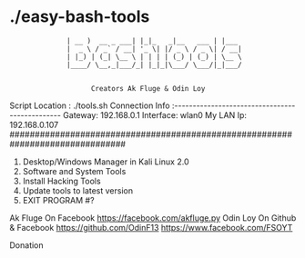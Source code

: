 # ./easy-bash-tools

                  | __ )  __ _ ___| |_|_   _|__   ___ | |___ 
                  |  _ \ / _` / __| '_ \| |/ _ \ / _ \| / __|
                  | |_) | (_| \__ \ | | | | (_) | (_) | \__ \
                  |____/ \__,_|___/_| |_|_|\___/ \___/|_|___/
                                                             
                                  
                  	    Creators Ak Fluge & Odin Loy
Script Location : ./tools.sh
Connection Info :-----------------------------------------------
  Gateway: 192.168.0.1 Interface: wlan0 My LAN Ip: 192.168.0.107
###############################################################################
1) Desktop/Windows Manager in Kali Linux 2.0
2) Software and System Tools
3) Install Hacking Tools
4) Update tools to latest version
5) EXIT PROGRAM
#? 

Ak Fluge On Facebook
https://facebook.com/akfluge.py
Odin Loy On Github & Facebook
https://github.com/OdinF13
https://www.facebook.com/FSOYT

Donation 
